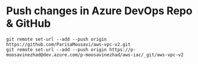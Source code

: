 # Push changes in Azure DevOps Repo & GitHub
```
git remote set-url --add --push origin https://github.com/ParisaMousavi/aws-vpc-v2.git
git remote set-url --add --push origin https://p-moosavinezhad@dev.azure.com/p-moosavinezhad/aws-iac/_git/aws-vpc-v2
```